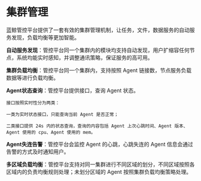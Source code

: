 # 集群管理

蓝鲸管控平台提供了一套有效的集群管理机制，让任务，文件，数据服务的自动服务发现，负载均衡等更加智能。

**自动服务发现**：管控平台同一个集群内的模块均支持自动发现，用户扩缩容任何节点，系统均能实时感知，并调整通讯策略，保证服务的高可用。

**集群负载均衡**：管控平台同一个集群内，支持按照 Agent 链接数，节点服务负载数据等进行负载均衡。

**Agent状态查询**：管控平台提供接口，查询 Agent 状态。

    接口按照实时性分为两类：

    一类为实时状态接口，只能查询当前 Agent 是否正常；

    二类接口提供 24s 内的状态查询，查询的内容包括 Agent 上次心跳时间、Agent 版本、Agent 使用的 cpu、Agent 使用的 mem。

**Agent失连告警**：管控平台会监控 Agent 的心跳，心跳失连的 Agent 信息会通过告警的方式及时通知用户。

**多区域负载均衡**：管控平台支持对同一集群进行不同区域的划分，不同区域按照各区域内的负责均衡规则处理；未划分区域的 Agent 按照集群负载均衡策略处理。

